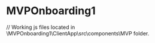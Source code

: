 # MVPOnboarding1
// Working js files located in \MVPOnboarding1\ClientApp\src\components\MVP folder.
